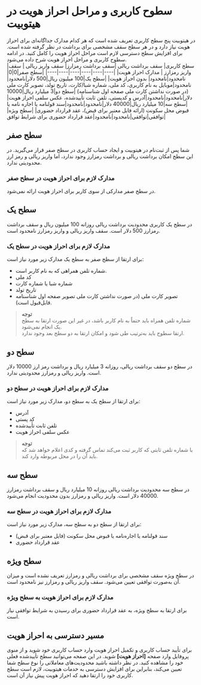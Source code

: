 # سطوح کاربری و مراحل احراز هویت در هیتوبیت
در هیتوبیت پنج سطح کاربری تعریف شده است که هر کدام مدارک جداگانه‌ای برای احراز هویت نیاز دارد و در هر سطح سقف مشخصی برای برداشت در نظر گرفته شده است. برای افزایش سطح دسترسی لازم است مراحل احراز هویت را کامل کنید. در ادامه سطوح کاربری و مراحل احراز هویت شرح داده می‌شود.<br>
|سطح کاربری| سقف برداشت ریالی |سقف برداشت رمزارز| سقف واریز ریالی | سقف واریز رمزارز | مدارک احراز هویت|
|----|----|----|----|----|----|
|سطح صفر|0|0|نامحدود|نامحدود| بدون احراز هویت|
|سطح یک|100 میلیون ریال|500 دلار|نامحدود|نامحدود|موبایل به نام کاربری، کد ملی، شماره شبا/کارت، تاریخ تولد، تصویر کارت ملی (در صورت نداشتن کارت ملی صفحه اول شناسنامه) 
|سطح دو|3 میلیارد ریال|10000 دلار|نامحدود|نامحدود|آدرس و کدپستی، تلفن ثابت تأییدشده، عکس سلفی احراز هویت|
|سطح سه|10 میلیارد ریال|40000 دلار|نامحدود|نامحدود|سند قولنامه یا اجاره نامه  یا قبوض محل سکونت (ارائه فایل معتبر برای قبض)، عقد قرارداد حضوری|
|سطح ویژه|توافقی|توافقی|نامحدود|نامحدود|عقد قرارداد حضوری برای شرایط توافق|

## سطح صفر
شما پس از ثبت‌نام در هیتوبیت و ایجاد حساب کاربری در سطح صفر قرار می‌گیرید. در این سطح امکان برداشت ریالی و برداشت رمزارز وجود ندارد، اما واریز ریالی و رمز ارز محدودیتی ندارد.<br>
### مدارک لازم برای احراز هویت در سطح صفر
در سطح صفر مدارکی از سوی کاربر برای احراز هویت ارائه نمی‌شود.<br>
## سطح یک
در سطح یک کاربری محدودیت برداشت ریالی روزانه 100 میلیون ریال و سقف برداشت رمزارز 500 دلار است. سقف واریز ریالی و واریز رمزارز نامحدود است.<br>
### مدارک لازم برای احراز هویت در سطح یک
برای ارتقا از سطح صفر به سطح یک مدارک زیر مورد نیاز است:
-	شماره تلفن همراهی که به نام کاربر است.
- کد ملی
- شماره شبا یا شماره کارت
- تاریخ تولد
- تصویر کارت ملی (در صورت نداشتن کارت ملی تصویر صفحه اول شناسنامه قابل‌قبول است).<br>
>**توجه**<br>
شماره تلفن همراه باید حتماً به نام کاربر باشد، در غیر این صورت ارتقا به سطح یک انجام نمی‌شود.<br>
ارتقا سطوح باید به‌ترتیب طی شود و امکان ارتقا به دو سطح بعد وجود ندارد.

## سطح دو
در سطح دو سقف برداشت ریالی، روزانه 3 میلیارد ریال و برداشت رمز ارز 10000 دلار است. واریز ریالی و رمزارز محدودیتی ندارد.<br>
### مدارک لازم برای احراز هویت در سطح دو
برای ارتقا از سطح یک به سطح دو، مدارک زیر مورد نیاز است:
- آدرس
- کد پستی
- تلفن ثابت تأییدشده
- عکس سلفی احراز هویت<br>
>**توجه**<br>
با شماره تلفن ثابتی که کاربر ثبت می‌کند تماس گرفته و کدی اعلام خواهد شد که باید آن را در محل مربوطه وارد کند.

## سطح سه
در سطح سه محدودیت برداشت ریالی روزانه 10 میلیارد ریال و سقف برداشت رمزارز 40000 دلار است. واریز ریالی و رمزارز بدون محدودیت انجام می‌شود.<br>
### مدارک لازم برای احراز هویت در سطح سه
برای ارتقا از سطح دو به سطح سه، مدارک زیر مورد نیاز است:
- سند قولنامه یا اجاره‌نامه یا قبوض محل سکونت (فایل معتبر برای قبض)
- عقد قرارداد حضوری<br>
## سطح ویژه
در سطح ویژه سقف مشخصی برای برداشت ریالی و رمزارز تعریف نشده است و میزان آن به‌صورت توافقی تعیین می‌شود. سقف واریز ریالی و رمزارز نیز نامحدود است.<br>
### مدارک لازم برای احراز هویت به سطح ویژه
برای ارتقا به سطح ویژه، به عقد قرارداد حضوری برای رسیدن به شرایط توافقی نیاز است.<br>
## مسیر دسترسی به احراز هویت
برای تأیید حساب کاربری و تکمیل احراز هویت وارد حساب کاربری خود شوید و از منوی پروفایل وارد صفحه **[احراز هویت]** شوید. در این صفحه می‌توانید سطح تأییدشده فعلی خود را مشاهده کنید. در نظر داشته باشید محدودیت‌های معاملاتی را نوع سطح شما تعیین می‌کند، بنابراین برای افزایش دسترسی به خدمات هیتوبیت، لازم است سطح کاربری خود را ارتقا دهید که احراز هویت پیش نیاز آن است.

